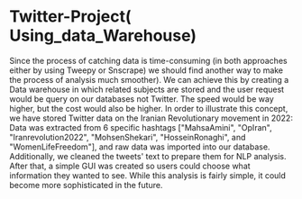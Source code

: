 # Twitter-Project( Using_data_Warehouse)
Since the process of catching data is time-consuming (in both approaches either by using Tweepy or Snscrape) we should find another way to make the process of analysis much smoother). We can achieve this by creating a Data warehouse in which related subjects are stored and the user request would be query on our databases not Twitter. The speed would be way higher, but the cost would also be higher. 
In order to illustrate this concept, we have stored Twitter data on the Iranian Revolutionary movement in 2022: 
Data was extracted from 6 specific hashtags ["MahsaAmini", "OpIran", "Iranrevolution2022", "MohsenShekari", "HosseinRonaghi", and "WomenLifeFreedom"], and raw data was imported into our database. Additionally, we cleaned the tweets' text to prepare them for NLP analysis.  After that, a simple GUI was created so users could choose what information they wanted to see. While this analysis is fairly simple, it could become more sophisticated in the future. 

